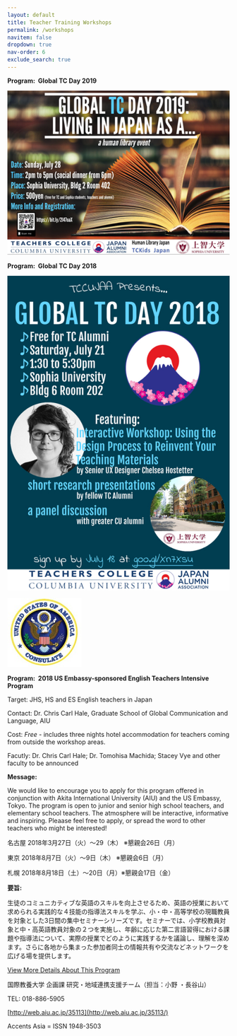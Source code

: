 ```yaml
---
layout: default
title: Teacher Training Workshops
permalink: /workshops
navitem: false
dropdown: true
nav-order: 6
exclude_search: true
---
```


**Program:  Global TC Day 2019** 

[![](/assets/images/cc_images/cache_953709792.png?t=1562291829)](/assets/images/cc_images/teaserbox_953709792.png?t=1562291829)

**Program:  Global TC Day 2018** 

[![](/assets/images/cc_images/cache_955225625.jpg?t=1562291755)](/assets/images/cc_images/teaserbox_955225625.jpg?t=1562291755)

[![](/assets/images/cc_images/cache_953709808.jpg?t=1529977501)](/assets/images/cc_images/teaserbox_953709808.jpg?t=1529977501)

**Program:  2018 US Embassy-sponsored English Teachers Intensive Program** 

Target: JHS, HS and ES English teachers in Japan

Contact: Dr. Chris Carl Hale, Graduate School of Global Communication and Language, AIU

Cost: _Free_ - includes three nights hotel accommodation for teachers coming from outside the workshop areas.

Facutly: Dr. Chris Carl Hale; Dr. Tomohisa Machida; Stacey Vye and other faculty to be announced

**Message:**

We would like to encourage you to apply for this program offered in conjunction with Akita International University (AIU) and the US Embassy, Tokyo. The program is open to junior and senior high school teachers, and elementary school teachers. The atmosphere will be interactive, informative and inspiring. Pleaase feel free to apply, or spread the word to other teachers who might be interested!

名古屋 2018年3月27日（火）～29（木） ※懇親会26日（月）

東京 2018年8月7日（火）～9日（木） ※懇親会6日（月）

札幌 2018年8月18日（土）～20日（月）※懇親会17日（金）

**要旨:**

生徒のコミュニカティブな英語のスキルを向上させるため、英語の授業において求められる実践的な４技能の指導法スキルを学ぶ、小・中・高等学校の現職教員を対象とした3日間の集中セミナーシリーズです。セミナーでは、小学校教員対象と中・高英語教員対象の２つを実施し、年齢に応じた第二言語習得における課題や指導法について、実際の授業でどのように実践するかを議論し、理解を深めます。さらに各地から集まった参加者同士の情報共有や交流などネットワークを広げる場を提供します。

[View More Details About This Program](http://web.aiu.ac.jp/35113/)

国際教養大学 企画課 研究・地域連携支援チーム（担当：小野 ・長谷山）  

TEL: 018-886-5905  

[http://web.aiu.ac.jp/35113](http://web.aiu.ac.jp/35113/)

Accents Asia = ISSN 1948-3503